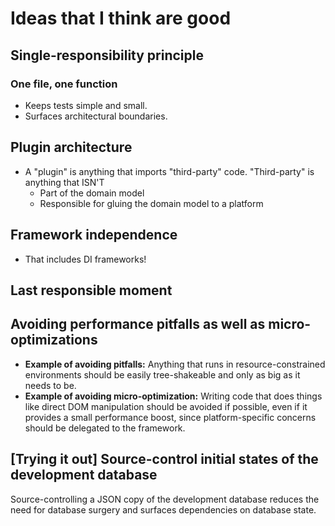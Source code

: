 # Ideas that I think are good

## Single-responsibility principle

### One file, one function

- Keeps tests simple and small.
- Surfaces architectural boundaries.

## Plugin architecture

- A "plugin" is anything that imports "third-party" code. "Third-party" is anything that ISN'T
  - Part of the domain model
  - Responsible for gluing the domain model to a platform

## Framework independence

- That includes DI frameworks!

## Last responsible moment

## Avoiding performance pitfalls as well as micro-optimizations

- **Example of avoiding pitfalls:** Anything that runs in resource-constrained
  environments should be easily tree-shakeable and only as big as it needs to be.
- **Example of avoiding micro-optimization:** Writing code that does things like direct DOM
  manipulation should be avoided if possible, even if it provides a small performance
  boost, since platform-specific concerns should be delegated to the framework.

## [Trying it out] Source-control initial states of the development database

Source-controlling a JSON copy of the development database reduces the need for database
surgery and surfaces dependencies on database state.
